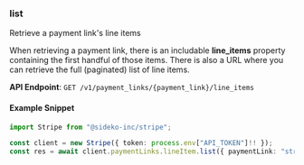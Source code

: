 
### list <a name="list"></a>
Retrieve a payment link's line items

<p>When retrieving a payment link, there is an includable <strong>line_items</strong> property containing the first handful of those items. There is also a URL where you can retrieve the full (paginated) list of line items.</p>

**API Endpoint**: `GET /v1/payment_links/{payment_link}/line_items`

#### Example Snippet

```typescript
import Stripe from "@sideko-inc/stripe";

const client = new Stripe({ token: process.env["API_TOKEN"]!! });
const res = await client.paymentLinks.lineItem.list({ paymentLink: "string" });
```
